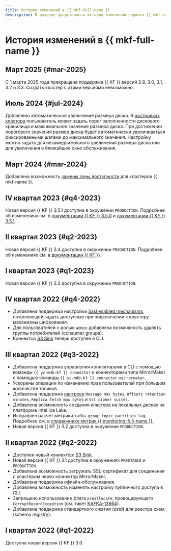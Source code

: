```yaml
---
title: История изменений в {{ mkf-full-name }}
description: В разделе представлена история изменений сервиса {{ mkf-name }}.
---
```


# История изменений в {{ mkf-full-name }}

## Март 2025 {#mar-2025}

С 1 марта 2025 года прекращена поддержка {{ KF }} версий 2.8, 3.0, 3.1, 3.2 и 3.3. Создать кластер с этими версиями невозможно.

## Июль 2024 {#jul-2024}

Добавлено автоматическое увеличение размера диска. В [настройках кластера](./operations/cluster-update.md) пользователь может задать порог заполненности дискового хранилища и максимальное значение размера диска. При достижении порогового значения размер диска будет автоматически увеличиваться фиксированными шагами до максимального значения. Настройку можно задать для незамедлительного увеличения размера диска или для увеличения в ближайшее окно обслуживания.

## Март 2024 {#mar-2024}

Добавлена возможность [замены зоны доступности](./operations/host-migration.md) для кластеров {{ mkf-name }}.

## IV квартал 2023 {#q4-2023}

Новая версия {{ KF }} 3.5.1 доступна в окружении `PRODUCTION`. Подробнее об изменениях см. в [документации {{ KF }} 3.5.0](https://archive.apache.org/dist/kafka/3.5.0/RELEASE_NOTES.html) и [документации {{ KF }} 3.5.1](https://archive.apache.org/dist/kafka/3.5.1/RELEASE_NOTES.html).

## II квартал 2023 {#q2-2023}

Новая версия {{ KF }} 3.4 доступна в окружении `PRODUCTION`. Подробнее об изменениях см. в [документации {{ KF }}](https://archive.apache.org/dist/kafka/3.4.0/RELEASE_NOTES.html).

## I квартал 2023 {#q1-2023}

Новая версия {{ KF }} 3.3 доступна в окружении `PRODUCTION`.

## IV квартал 2022 {#q4-2022}

* Добавлена поддержка настройки [Sasl enabled mechanisms](concepts/settings-list.md#settings-sasl-enabled-mechanisms), позволяющей задать доступные при подключении к кластеру механизмы шифрования.
* Для пользователей с ролью `admin` добавлена возможность удалять группы потребителей (consumer groups).
* Коннектор [S3 Sink](concepts/connectors.md#s3-sink) теперь доступен в CLI.

## III квартал 2022 {#q3-2022}

* Добавлена поддержка управления коннекторами в CLI с помощью команды `{{ yc-mdb-kf }} connector` и коннекторами типа MirrorMaker с помощью команды `{{ yc-mdb-kf }} connector-mirrormaker`.
* Ускорены операции по изменению прав пользователей при большом количестве топиков.
* Добавлена поддержка [настроек](concepts/settings-list.md#cluster-settings) `Message max bytes`, `Offsets retention minutes`, `Replica fetch max bytes` и `Ssl cipher suites`.
* Добавлена возможность создания кластера на локальных дисках на платформе Intel Ice Lake.
* Исправлен расчет метрики `kafka_group_topic_partition_lag`.  Подробнее см. в [справочнике метрик {{ monitoring-full-name }}](metrics.md). 
* Новая версия {{ KF }} 3.2 доступна в окружении `PRODUCTION`.

## II квартал 2022 {#q2-2022}

* Доступен новый коннектор: [S3 Sink](concepts/connectors.md#s3-sink).
* Новая версия {{ KF }} 3.1 доступна в окружениях `PRESTABLE` и `PRODUCTION`.
* Добавлена возможность загружать SSL-сертификат для соединения с кластером через коннектор MirrorMaker.
* Добавлена поддержка офлайн-обслуживания.
* Добавлена возможность изменять настройку публичного доступа в CLI.
* Запрещено использование флага `preallocate`, провоцирующего `CorruptRecordException` (см. тикет [KAFKA-13664](https://issues.apache.org/jira/browse/KAFKA-13664)).
* Добавлена поддержка стандартного сжатия (zstd) для реестра схем (schema registry).

## I квартал 2022 {#q1-2022}

Доступна новая версия {{ KF }} 3.0.
